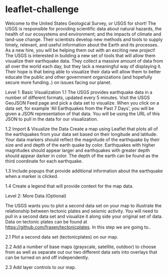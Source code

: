 
# leaflet-challenge

Welcome to the United States Geological Survey, or USGS for short! The USGS is responsible for providing scientific data about natural hazards, the health of our ecosystems and environment; and the impacts of climate and land-use change. Their scientists develop new methods and tools to supply timely, relevant, and useful information about the Earth and its processes. As a new hire, you will be helping them out with an exciting new project!
The USGS is interested in building a new set of tools that will allow them visualize their earthquake data. They collect a massive amount of data from all over the world each day, but they lack a meaningful way of displaying it. Their hope is that being able to visualize their data will allow them to better educate the public and other government organizations (and hopefully secure more funding..) on issues facing our planet.

Level 1: Basic Visualization
1.1 The USGS provides earthquake data in a number of different formats, updated every 5 minutes. Visit the USGS GeoJSON Feed page and pick a data set to visualize. When you click on a data set, for example 'All Earthquakes from the Past 7 Days', you will be given a JSON representation of that data. You will be using the URL of this JSON to pull in the data for our visualization.

1.2 Import & Visualize the Data
Create a map using Leaflet that plots all of the earthquakes from your data set based on their longitude and latitude.
Your data markers should reflect the magnitude of the earthquake by their size and and depth of the earth quake by color. Earthquakes with higher magnitudes should appear larger and earthquakes with greater depth should appear darker in color.
The depth of the earth can be found as the third coordinate for each earthquake.


1.3 Include popups that provide additional information about the earthquake when a marker is clicked.


1.4 Create a legend that will provide context for the map data.






Level 2: More Data (Optional)

The USGS wants you to plot a second data set on your map to illustrate the relationship between tectonic plates and seismic activity. You will need to pull in a second data set and visualize it along side your original set of data. Data on tectonic plates can be found at https://github.com/fraxen/tectonicplates.
In this step we are going to..


2.1 Plot a second data set (tectonicplates) on our map.


2.2 Add a number of base maps (grayscale, satellite, outdoor) to choose from as well as separate out our two different data sets into overlays that can be turned on and off independently.


2.3 Add layer controls to our map.





